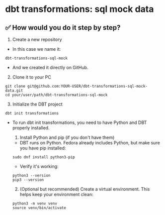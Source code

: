 # dbt transformations: sql mock data

## ✅ How would you do it step by step?

1. Create a new repository

- In this case we name it:

```
dbt-transformations-sql-mock
```

- And we created it directly on GitHub.

2. Clone it to your PC

```
git clone git@github.com:YOUR-USER/dbt-transformations-sql-mock-data.git
cd your/user/path/dbt-transformations-sql-mock
```

3. Initialize the DBT project

```
dbt init transformations
```

- To run dbt init transformations, you need to have Python and DBT properly installed.

    1. Install Python and pip (if you don't have them)
    - DBT runs on Python. Fedora already includes Python, but make sure you have pip installed:

    ```
    sudo dnf install python3-pip
    ```

    - Verify it's working:

    ```
    python3 --version
    pip3 --version
    ```

    2. (Optional but recommended) Create a virtual environment. This helps keep your environment clean:

    ```
    python3 -m venv venv
    source venv/bin/activate
    ```